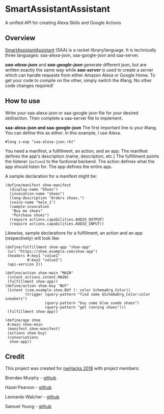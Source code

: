 # SmartAssistantAssistant
A unified API for creating Alexa Skills and Google Actions

## Overview

[SmartAssistantAssistant](smartassistantsquared.org) (SAA) is a racket library/language.
It is technically three languages: saa-alexa-json, saa-google-json and saa-server.

***saa-alexa-json*** and ***saa-google-json*** generate different json, but are written exactly the same way while ***saa-server*** is used to create a server which can handle requests from either Amazon Alexa or Google Home.
To get your code to compile on the other, simply switch the #lang. 
No other code changes required!

## How to use

Write your saa-alexa-json or saa-google-json file for your desired skill/action. Then complete a saa-server file to implement.

**saa-alexa-json and saa-google-json**
The first important line is your #lang. You can define this as either. In this example, I use Alexa.
```
#lang s-exp "saa-alexa-json.rkt"
```

You need a manifest, a fulfillment, an action, and an app. 
The manifest defines the app's description (name, description, etc.)
The fulfillment points the listener (`action`) to the funtional backend.
The action defines what the app should listen for.
The app defines the entire app.

A sample declaration for a manifest might be:
```
(define/manifest shoe-manifest
  (display-name "Shoes")
  (invocation-name "shoes")
  (long-description "Orders shoes.")
  (voice-name "male_1")
  (sample-invocation
   "Buy me shoes"
   "Purchase shoes")
  (require actions.capabilities.AUDIO_OUTPUT)
  (require actions.capabilities.AUDIO_INPUT))
 ```
 
 Likewise, sample declarations for a fulfillment, an action and an app (respectively) will look like:
 ```
 (define/fulfillment shoe-app "shoe-app"
  (url "https://shoe.example.com/shoe-app")
  (headers #:key1 "value1"
           #:key2 "value2")
  (api-version 2))
 ```
 ```
 (define/action shoe-main "MAIN"
  (intent actions.intent.MAIN)
  (fulfillment shoe-app))
(define/action shoe-buy "BUY"
  (intent (com.example.shoe.BUY (: color SchemaOrg_Color))
          (trigger (query-pattern "find some $SchemaOrg_Color:color sneakers")
                   (query-pattern "buy some blue suede shoes")
                   (query-pattern "get running shoes")))
  (fulfillment shoe-app))
 ```
 ```
 (define/app shoe
  #:main shoe-main
  (manifest shoe-manifest)
  (actions shoe-buy)
  (conversations
   shoe-app))
 ```

## Credit

This project was created for [nwHacks 2018](https://www.nwhacks.io/) with project members:

Brendan Murphy - [github](https://github.com/Shamrock-Frost)

Hazel Pearson - [github](https://github.com/trixiecatsrule)

Leonardo Walcher - [github](https://github.com/leonardow97)

Samuel Young - [github](https://github.com/young438)
